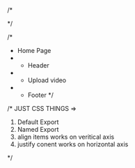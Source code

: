 /*

*/

/*
* Home Page
*  - Header
*  - Upload video
*  - Footer
*/

/*
JUST CSS THINGS =>

1) Default Export 
2) Named Export
3) align items works on veritical axis
4) justify conent works on horizontal axis

*/